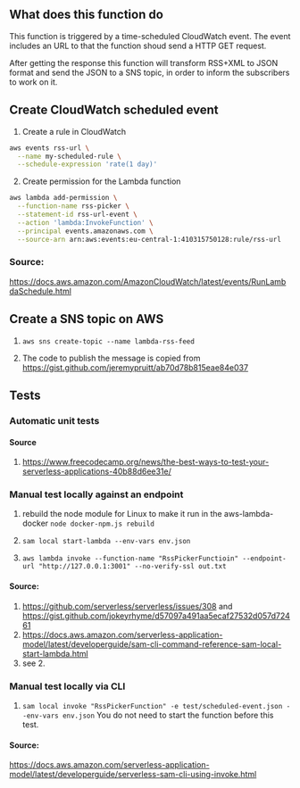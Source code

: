 ## What does this function do
This function is triggered by a time-scheduled CloudWatch event. The event includes an URL to that the function shoud send a HTTP GET request.
 
After getting the response this function will transform RSS+XML to JSON format and send the JSON to a SNS topic, in order to inform the subscribers to work on it.

## Create CloudWatch scheduled event
1. Create a rule in CloudWatch
```bash
aws events rss-url \
  --name my-scheduled-rule \
  --schedule-expression 'rate(1 day)'
```

2. Create permission for the Lambda function
```bash
aws lambda add-permission \
  --function-name rss-picker \
  --statement-id rss-url-event \
  --action 'lambda:InvokeFunction' \
  --principal events.amazonaws.com \
  --source-arn arn:aws:events:eu-central-1:410315750128:rule/rss-url
```

### Source:
https://docs.aws.amazon.com/AmazonCloudWatch/latest/events/RunLambdaSchedule.html

## Create a SNS topic on AWS
1. `aws sns create-topic --name lambda-rss-feed`

2. The code to publish the message is copied from https://gist.github.com/jeremypruitt/ab70d78b815eae84e037

## Tests

### Automatic unit tests

#### Source 
1. https://www.freecodecamp.org/news/the-best-ways-to-test-your-serverless-applications-40b88d6ee31e/

### Manual test locally against an endpoint

1. rebuild the node module for Linux to make it run in the aws-lambda-docker
`node docker-npm.js rebuild` 

2. `sam local start-lambda --env-vars env.json`

3. `aws lambda invoke --function-name "RssPickerFunctioin" --endpoint-url "http://127.0.0.1:3001" --no-verify-ssl out.txt`

#### Source:
1. https://github.com/serverless/serverless/issues/308 and https://gist.github.com/jokeyrhyme/d57097a491aa5ecaf27532d057d72461
2. https://docs.aws.amazon.com/serverless-application-model/latest/developerguide/sam-cli-command-reference-sam-local-start-lambda.html
3. see 2.

### Manual test locally via CLI
1. `sam local invoke "RssPickerFunction" -e test/scheduled-event.json --env-vars env.json`
You do not need to start the function before this test.

#### Source:
https://docs.aws.amazon.com/serverless-application-model/latest/developerguide/serverless-sam-cli-using-invoke.html
